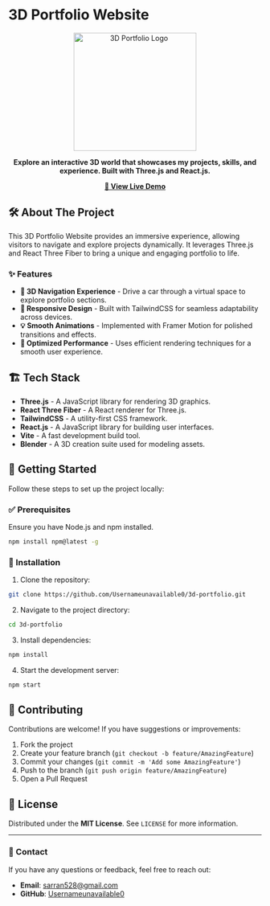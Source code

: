 # 3D Portfolio Website

<div align="center">
    <a href="https://sarran528.github.io/portfolio/">
        <img src="src/assets/illu.webp" alt="3D Portfolio Logo" width="244" height="235">
    </a>
</div>

<p align="center">
    <b>Explore an interactive 3D world that showcases my projects, skills, and experience. Built with Three.js and React.js.</b>
</p>

<p align="center">
    <a href="https://sarran528.github.io/portfolio/"><strong>🚀 View Live Demo</strong></a>
</p>

## 🛠 About The Project

This 3D Portfolio Website provides an immersive experience, allowing visitors to navigate and explore projects dynamically. It leverages Three.js and React Three Fiber to bring a unique and engaging portfolio to life.

### ✨ Features

- **🚗 3D Navigation Experience** - Drive a car through a virtual space to explore portfolio sections.
- **📱 Responsive Design** - Built with TailwindCSS for seamless adaptability across devices.
- **💡 Smooth Animations** - Implemented with Framer Motion for polished transitions and effects.
- **🚀 Optimized Performance** - Uses efficient rendering techniques for a smooth user experience.

## 🏗 Tech Stack

- **Three.js** - A JavaScript library for rendering 3D graphics.
- **React Three Fiber** - A React renderer for Three.js.
- **TailwindCSS** - A utility-first CSS framework.
- **React.js** - A JavaScript library for building user interfaces.
- **Vite** - A fast development build tool.
- **Blender** - A 3D creation suite used for modeling assets.

## 🚀 Getting Started

Follow these steps to set up the project locally:

### ✅ Prerequisites

Ensure you have Node.js and npm installed.
```sh
npm install npm@latest -g
```

### 🔧 Installation

1. Clone the repository:
```sh
git clone https://github.com/Usernameunavailable0/3d-portfolio.git
```
2. Navigate to the project directory:
```sh
cd 3d-portfolio
```
3. Install dependencies:
```sh
npm install
```
4. Start the development server:
```sh
npm start
```

## 🤝 Contributing

Contributions are welcome! If you have suggestions or improvements:

1. Fork the project
2. Create your feature branch (`git checkout -b feature/AmazingFeature`)
3. Commit your changes (`git commit -m 'Add some AmazingFeature'`)
4. Push to the branch (`git push origin feature/AmazingFeature`)
5. Open a Pull Request

## 🐜 License

Distributed under the **MIT License**. See `LICENSE` for more information.

---
### 💌 Contact

If you have any questions or feedback, feel free to reach out:
- **Email**: [sarran528@gmail.com](mailto:sarran528@gmail.com)
- **GitHub**: [Usernameunavailable0](https://github.com/Usernameunavailable0)
